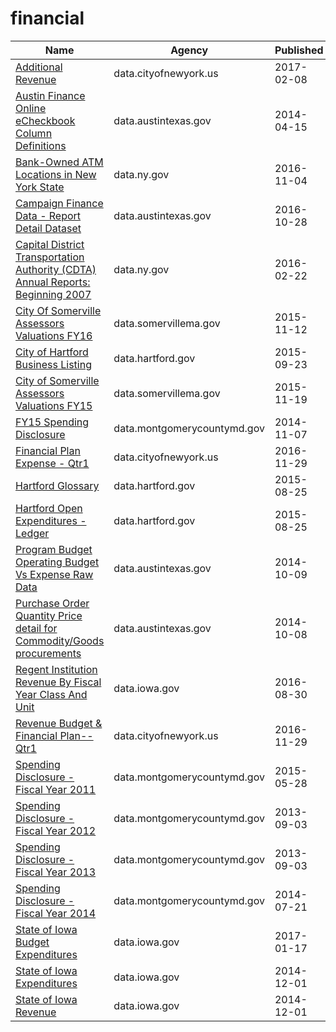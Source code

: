 # financial

Name | Agency | Published
---- | ---- | ---------
[Additional Revenue](../datasets/hii3-dcun.md) | data.cityofnewyork.us | 2017-02-08
[Austin Finance Online eCheckbook Column Definitions](../datasets/567b-4d24.md) | data.austintexas.gov | 2014-04-15
[Bank-Owned ATM Locations in New York State](../datasets/ndex-ad5r.md) | data.ny.gov | 2016-11-04
[Campaign Finance Data - Report Detail Dataset](../datasets/b2pc-2s8n.md) | data.austintexas.gov | 2016-10-28
[Capital District Transportation Authority (CDTA) Annual Reports: Beginning 2007](../datasets/vqr5-qxvt.md) | data.ny.gov | 2016-02-22
[City Of Somerville Assessors Valuations FY16](../datasets/7rxe-3ase.md) | data.somervillema.gov | 2015-11-12
[City of Hartford Business Listing](../datasets/4akt-7p7i.md) | data.hartford.gov | 2015-09-23
[City of Somerville Assessors Valuations FY15](../datasets/cbzu-cghg.md) | data.somervillema.gov | 2015-11-19
[FY15 Spending Disclosure](../datasets/fk7w-kxjz.md) | data.montgomerycountymd.gov | 2014-11-07
[Financial Plan Expense - Qtr1](../datasets/sqmu-2ixd.md) | data.cityofnewyork.us | 2016-11-29
[Hartford Glossary](../datasets/r2m7-fy6r.md) | data.hartford.gov | 2015-08-25
[Hartford Open Expenditures - Ledger](../datasets/y8at-88br.md) | data.hartford.gov | 2015-08-25
[Program Budget Operating Budget Vs Expense Raw Data](../datasets/g5k8-8sud.md) | data.austintexas.gov | 2014-10-09
[Purchase Order Quantity Price detail for Commodity/Goods procurements](../datasets/3ebq-e9iz.md) | data.austintexas.gov | 2014-10-08
[Regent Institution Revenue By Fiscal Year Class And Unit](../datasets/j5dj-2hfj.md) | data.iowa.gov | 2016-08-30
[Revenue Budget & Financial Plan--Qtr1](../datasets/vf4p-p8ui.md) | data.cityofnewyork.us | 2016-11-29
[Spending Disclosure - Fiscal Year 2011](../datasets/9g79-n34u.md) | data.montgomerycountymd.gov | 2015-05-28
[Spending Disclosure - Fiscal Year 2012](../datasets/ask7-28ii.md) | data.montgomerycountymd.gov | 2013-09-03
[Spending Disclosure - Fiscal Year 2013](../datasets/ixte-vr7h.md) | data.montgomerycountymd.gov | 2013-09-03
[Spending Disclosure - Fiscal Year 2014](../datasets/9w77-kckj.md) | data.montgomerycountymd.gov | 2014-07-21
[State of Iowa Budget Expenditures](../datasets/hqz2-xt9r.md) | data.iowa.gov | 2017-01-17
[State of Iowa Expenditures](../datasets/mn9y-cwp6.md) | data.iowa.gov | 2014-12-01
[State of Iowa Revenue](../datasets/urps-v5ck.md) | data.iowa.gov | 2014-12-01

